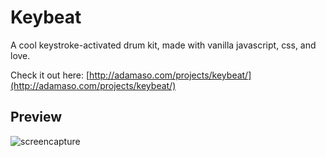 # Keybeat

A cool keystroke-activated drum kit, made with vanilla javascript, css, and love.

Check it out here: [http://adamaso.com/projects/keybeat/](http://adamaso.com/projects/keybeat/)

## Preview

![screencapture](https://i.imgur.com/WUny7sg.png)

